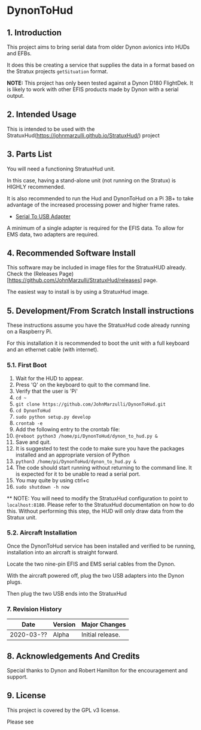 # DynonToHud

## 1\. []()Introduction

This project aims to bring serial data from older Dynon avionics into HUDs and EFBs.

It does this be creating a service that supplies the data in a format based on the Stratux projects `getSituation` format.

**NOTE:** This project has only been tested against a Dynon D180 FlightDek. It is likely to work with other EFIS products made by Dynon with a serial output.

## 2\. []()Intended Usage

This is intended to be used with the StratuxHud(<https://johnmarzulli.github.io/StratuxHud/>) project

## 3\. []()Parts List

You will need a functioning StratuxHud unit.

In this case, having a stand-alone unit (not running on the Stratux) is HIGHLY recommended.

It is also recommended to run the Hud and DynonToHud on a Pi 3B+ to take advantage of the increased processing power and higher frame rates.

- [Serial To USB Adapter](https://www.amazon.com/gp/product/B00IDSM6BW/ref=ppx_yo_dt_b_asin_title_o07_s00?ie=UTF8&psc=1)

A minimum of a single adapter is required for the EFIS data. To allow for EMS data, two adapters are required.

## 4\. []()Recommended Software Install

This software may be included in image files for the StratuxHUD already. Check the (Releases Page)[<https://github.com/JohnMarzulli/StratuxHud/releases>] page.

The easiest way to install is by using a StratuxHud image.

## 5\. []()Development/From Scratch Install instructions

These instructions assume you have the StratuxHud code already running on a Raspberry Pi.

For this installation it is recommended to boot the unit with a full keyboard and an ethernet cable (with internet).

### 5.1\. []()First Boot

1. Wait for the HUD to appear.
2. Press 'Q' on the keyboard to quit to the command line.
3. Verify that the user is 'Pi'
4. `cd ~`
5. `git clone https://github.com/JohnMarzulli/DynonToHud.git`
6. `cd DynonToHud`
7. `sudo python setup.py develop`
8. `crontab -e`
9. Add the following entry to the crontab file:
10. `@reboot python3 /home/pi/DynonToHud/dynon_to_hud.py &`
11. Save and quit.
12. It is suggested to test the code to make sure you have the packages installed and an appropriate version of Python
13. `python3 /home/pi/DynonToHud/dynon_to_hud.py &`
14. The code should start running without returning to the command line. It is expected for it to be unable to read a serial port.
15. You may quite by using ctrl+c
16. `sudo shutdown -h now`

** NOTE: You will need to modify the StratuxHud configuration to point to `localhost:8180`. Please refer to the StratuxHud documentation on how to do this. Without performing this step, the HUD will only draw data from the Stratux unit.

### 5.2\. []()Aircraft Installation

Once the DynonToHud service has been installed and verified to be running, installation into an aircraft is straight forward.

Locate the two nine-pin EFIS and EMS serial cables from the Dynon.

With the aircraft powered off, plug the two USB adapters into the Dynon plugs.

Then plug the two USB ends into the StratuxHud

### 7\. []()Revision History

Date       | Version | Major Changes
---------- | ------- | ----------------
2020-03-?? | Alpha   | Initial release.

## 8\. []()Acknowledgements And Credits

Special thanks to Dynon and Robert Hamilton for the encouragement and support.

## 9\. []()License

This project is covered by the GPL v3 license.

Please see

<license>
</license>
